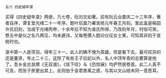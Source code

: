     五六 四史疑年录 

   买得《四史疑年录》两册，凡七卷，阮刘文如著。前有阮云台嘉庆二十三年序，著者自序，谭复堂光绪二十一年序，题叶后面乃署宣统元年春王月刻。案此盖是榆园许氏旧刻，当成于光绪丙申，十余年后不知为谁氏所得，乃改刻年月，村俗可笑。卷五中是仪之名凡两见，均未避讳，又每卷撰人题曰仪征女士某，可知其非刻于宣统时也。

   录中第一人是项羽，得年三十一，此人的确不愧为英雄，但是看下去，最可叹异的还是董贤，年止二十三，这除了有些王子后妃以外，名人中顶年青的总要算是他了。吾乡金古良撰《无双谱》，《垓下叹》与《恐惊寐》均俨然居卷首。此二人真不可及，而张子房更出其上，此则由于金君黍离之感，与其以文山结末同一意思耳。

